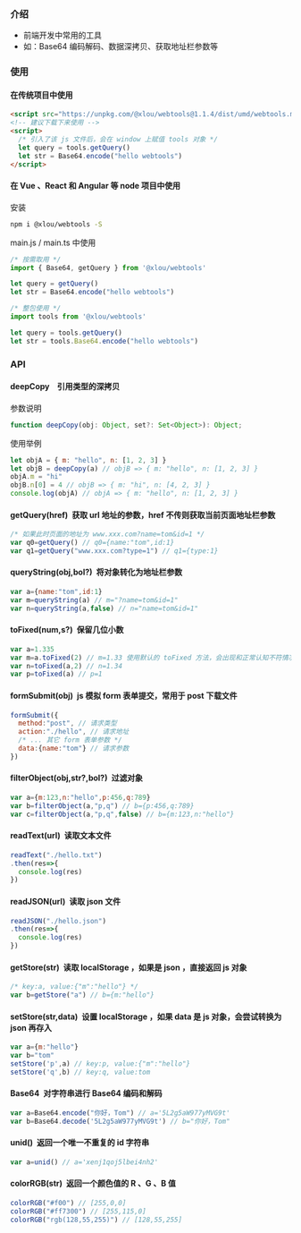 ### 介绍

* 前端开发中常用的工具
* 如：Base64 编码解码、数据深拷贝、获取地址栏参数等

### 使用

#### 在传统项目中使用

```html
<script src="https://unpkg.com/@xlou/webtools@1.1.4/dist/umd/webtools.min.js"></script>
<!-- 建议下载下来使用 -->
<script>
  /* 引入了该 js 文件后，会在 window 上赋值 tools 对象 */
  let query = tools.getQuery()
  let str = Base64.encode("hello webtools")
</script>
```

#### 在 Vue 、React 和 Angular 等 node 项目中使用

安装

``` bash
npm i @xlou/webtools -S
```

main.js / main.ts 中使用

``` javascript
/* 按需取用 */
import { Base64, getQuery } from '@xlou/webtools'

let query = getQuery()
let str = Base64.encode("hello webtools")

/* 整包使用 */
import tools from '@xlou/webtools'

let query = tools.getQuery()
let str = tools.Base64.encode("hello webtools")
```

### API

#### deepCopy &ensp; 引用类型的深拷贝

参数说明

```typescript
function deepCopy(obj: Object, set?: Set<Object>): Object;
```

使用举例

``` javascript
let objA = { m: "hello", n: [1, 2, 3] }
let objB = deepCopy(a) // objB => { m: "hello", n: [1, 2, 3] }
objA.m = "hi"
objB.n[0] = 4 // objB => { m: "hi", n: [4, 2, 3] }
console.log(objA) // objA => { m: "hello", n: [1, 2, 3] }
```

#### getQuery(href)&ensp;获取 url 地址的参数，href 不传则获取当前页面地址栏参数

``` javascript
/* 如果此时页面的地址为 www.xxx.com?name=tom&id=1 */
var q0=getQuery() // q0={name:"tom",id:1}
var q1=getQuery("www.xxx.com?type=1") // q1={type:1}
```

#### queryString(obj,bol?)&ensp;将对象转化为地址栏参数

``` javascript
var a={name:"tom",id:1}
var m=queryString(a) // m="?name=tom&id=1"
var n=queryString(a,false) // n="name=tom&id=1"
```

#### toFixed(num,s?)&ensp;保留几位小数

``` javascript
var a=1.335
var m=a.toFixed(2) // m=1.33 使用默认的 toFixed 方法，会出现和正常认知不符情况
var n=toFixed(a,2) // n=1.34
var p=toFixed(a) // p=1
```

#### formSubmit(obj)&ensp;js 模拟 form 表单提交，常用于 post 下载文件

``` javascript
formSubmit({
  method:"post", // 请求类型
  action:"./hello", // 请求地址
  /* ... 其它 form 表单参数 */
  data:{name:"tom"} // 请求参数
})
```

#### filterObject(obj,str?,bol?)&ensp;过滤对象

``` javascript
var a={m:123,n:"hello",p:456,q:789}
var b=filterObject(a,"p,q") // b={p:456,q:789}
var c=filterObject(a,"p,q",false) // b={m:123,n:"hello"}
```

#### readText(url)&ensp;读取文本文件

``` javascript
readText("./hello.txt")
.then(res=>{
  console.log(res)
})
```

#### readJSON(url)&ensp;读取 json 文件

``` javascript
readJSON("./hello.json")
.then(res=>{
  console.log(res)
})
```

#### getStore(str)&ensp;读取 localStorage ，如果是 json ，直接返回 js 对象 

``` javascript
/* key:a, value:{"m":"hello"} */
var b=getStore("a") // b={m:"hello"}
```

#### setStore(str,data)&ensp;设置 localStorage ，如果 data 是 js 对象，会尝试转换为 json 再存入

``` javascript
var a={m:"hello"}
var b="tom"
setStore('p',a) // key:p, value:{"m":"hello"}
setStore('q',b) // key:q, value:tom
```

#### Base64&ensp;对字符串进行 Base64 编码和解码

``` javascript
var a=Base64.encode("你好，Tom") // a='5L2g5aW977yMVG9t'
var b=Base64.decode('5L2g5aW977yMVG9t') // b="你好，Tom"
```

#### unid()&ensp;返回一个唯一不重复的 id 字符串

``` javascript
var a=unid() // a='xenj1qoj5lbei4nh2'
```

#### colorRGB(str)&ensp;返回一个颜色值的 R 、G 、B 值

``` javascript
colorRGB("#f00") // [255,0,0]
colorRGB("#ff7300") // [255,115,0]
colorRGB("rgb(128,55,255)") // [128,55,255]
```